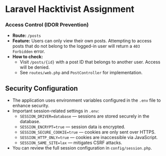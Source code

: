 # Laravel Hacktivist Assignment

### Access Control (IDOR Prevention)
- **Route:** `/posts`
- **Feature:** Users can only view their own posts. Attempting to access posts that do not belong to the logged-in user will return a `403 Forbidden` error.
- **How to check:**
    - Visit `/posts/{id}` with a post ID that belongs to another user. Access will be denied.
    - See `routes/web.php` and `PostController` for implementation.

## Security Configuration
- The application uses environment variables configured in the `.env` file to enhance security.
- Important session-related settings in `.env`:
    - `SESSION_DRIVER=database` — sessions are stored securely in the database.
    - `SESSION_ENCRYPT=true` — session data is encrypted.
    - `SESSION_SECURE_COOKIE=true` — cookies are only sent over HTTPS.
    - `SESSION_HTTP_ONLY=true` — cookies are inaccessible via JavaScript.
    - `SESSION_SAME_SITE=lax` — mitigates CSRF attacks.
- You can review the full session configuration in `config/session.php`.
